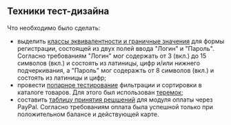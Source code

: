## Техники тест-дизайна
Что необходимо было сделать:
- выделить [классы эквивалентности и граничные значения](https://docs.google.com/spreadsheets/d/1ptmkZ_pt2dAczgbkWsRn54a-br8606ntnJkKJiy0Rpg/edit?usp=sharing) для формы регистрации, состоящей из двух полей ввода "Логин" и "Пароль". Согласно требованиям "Логин" мог содержать от 3 (вкл.) до 15 символов (вкл.) и состоять из латиницы, цифр и/или нижнего подчеркивания, а "Пароль" мог содеражть от 8 символов (вкл.) и состоять из латиницы и цифр;
- провести [попарное тестирование](https://docs.google.com/spreadsheets/d/1xIvGMTbYC3NV9mYPlawAcjjari38V7-t_1wvBNUPZ1k/edit?usp=sharing) фильтрации и сортировки в каталоге товаров. Для этого был использован [теремок](https://pairwise.teremokgames.com/);
- составить [таблицу принятия решшений](https://docs.google.com/spreadsheets/d/1KW40b90klT1mDoul3bckT6uK2eRAUpY2m2d0bnR09bY/edit?usp=sharing) для модуля оплаты через PayPal. Согласно требованиям оплата была успешной только при положительном балансе и действующей карте.
